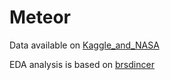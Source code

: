 # Meteor
Data available on [Kaggle_and_NASA](https://www.kaggle.com/datasets/nasa/meteorite-landings?resource=download)

EDA analysis is based on [brsdincer](https://www.kaggle.com/code/brsdincer/meteorite-landings-analysis-all-eda-theory)


